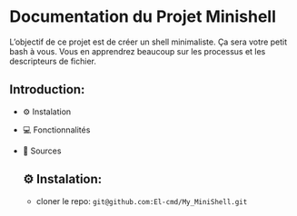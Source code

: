 # Documentation du Projet Minishell
L’objectif de ce projet est de créer un shell minimaliste.
Ça sera votre petit bash à vous.
Vous en apprendrez beaucoup sur les processus et les descripteurs de fichier.

## Introduction:
- ⚙️ Instalation
- 💻 Fonctionnalités
- 📜 Sources

  ## ⚙️ Instalation:
  - cloner le repo:
        `git@github.com:El-cmd/My_MiniShell.git`
